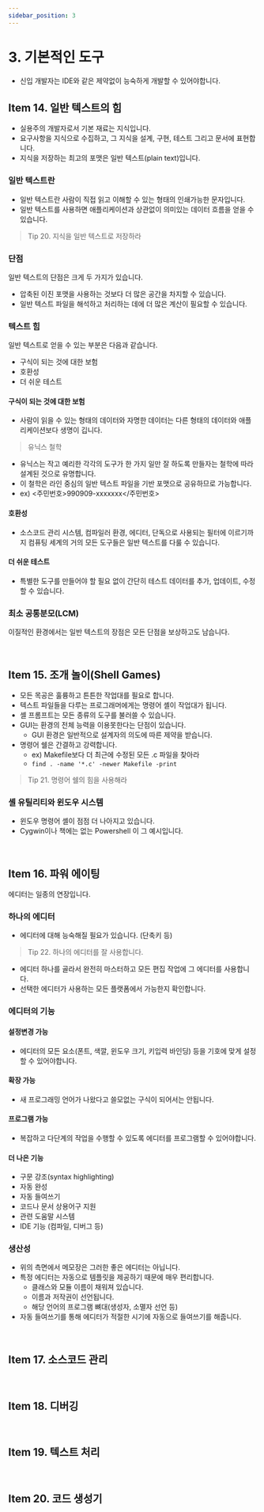 ```yaml
---
sidebar_position: 3
---
```


# 3. 기본적인 도구

- 신입 개발자는 IDE와 같은 제약없이 능숙하게 개발할 수 있어야합니다.

## Item 14. 일반 텍스트의 힘

- 실용주의 개발자로서 기본 재료는 지식입니다.
- 요구사항을 지식으로 수집하고, 그 지식을 설계, 구현, 테스트 그리고 문서에 표현합니다.
- 지식을 저장하는 최고의 포맷은 일반 텍스트(plain text)입니다.

### 일반 텍스트란

- 일반 텍스트란 사람이 직접 읽고 이해할 수 있는 형태의 인쇄가능한 문자입니다.
- 일반 텍스트를 사용하면 애플리케이션과 상관없이 의미있는 데이터 흐름을 얻을 수 있습니다.

> Tip 20. 지식을 일반 텍스트로 저장하라

### 단점

일반 텍스트의 단점은 크게 두 가지가 있습니다.

- 압축된 이진 포맷을 사용하는 것보다 더 많은 공간을 차지할 수 있습니다.
- 일반 텍스트 파일을 해석하고 처리하는 데에 더 많은 계산이 필요할 수 있습니다.

### 텍스트 힘

일반 텍스트로 얻을 수 있는 부분은 다음과 같습니다.

- 구식이 되는 것에 대한 보험
- 호환성
- 더 쉬운 테스트

#### 구식이 되는 것에 대한 보험

- 사람이 읽을 수 있는 형태의 데이터와 자명한 데이터는 다른 형태의 데이터와 애플리케이션보다 생명이 깁니다.

> 유닉스 철학

- 유닉스는 작고 예리한 각각의 도구가 한 가지 일만 잘 하도록 만들자는 철학에 따라 설계된 것으로 유명합니다.
- 이 철학은 라인 중심의 일반 텍스트 파일을 기반 포맷으로 공유하므로 가능합니다.
- ex) <주민번호>990909-xxxxxxx</주민번호>

#### 호환성

- 소스코드 관리 시스템, 컴파일러 환경, 에디터, 단독으로 사용되는 필터에 이르기까지 컴퓨팅 세계의 거의 모든 도구들은 일반 텍스트를 다룰 수 있습니다.

#### 더 쉬운 테스트

- 특별한 도구를 만들어야 할 필요 없이 간단히 테스트 데이터를 추가, 업데이트, 수정할 수 있습니다.

### 최소 공통분모(LCM)

이질적인 환경에서는 일반 텍스트의 장점은 모든 단점을 보상하고도 남습니다.

<br/>

## Item 15. 조개 놀이(Shell Games)

- 모든 목공은 훌륭하고 튼튼한 작업대를 필요로 합니다.
- 텍스트 파일들을 다루는 프로그래머에게는 명령어 셸이 작업대가 됩니다.
- 셸 프롬프트는 모든 종류의 도구를 불러쓸 수 있습니다.
- GUI는 환경의 전체 능력을 이용못한다는 단점이 있습니다.
  - GUI 환경은 일반적으로 설계자의 의도에 따른 제약을 받습니다.
- 명령어 쉘은 간결하고 강력합니다.
  - ex) Makefile보다 더 최근에 수정된 모든 .c 파일을 찾아라
  - `find . -name '*.c' -newer Makefile -print`

> Tip 21. 명령어 쉘의 힘을 사용해라

### 셸 유틸리티와 윈도우 시스템

- 윈도우 명령어 셸이 점점 더 나아지고 있습니다.
- Cygwin이나 책에는 없는 Powershell 이 그 예시입니다.

<br/>

## Item 16. 파워 에이팅

에디터는 일종의 연장입니다.

### 하나의 에디터

- 에디터에 대해 능숙해질 필요가 있습니다. (단축키 등)

> Tip 22. 하나의 에디터를 잘 사용합니다.

- 에디터 하나를 골라서 완전히 마스터하고 모든 편집 작업에 그 에디터를 사용합니다.
- 선택한 에디터가 사용하는 모든 플랫폼에서 가능한지 확인합니다.

### 에디터의 기능

#### 설정변경 가능

- 에디터의 모든 요소(폰트, 색깔, 윈도우 크기, 키입력 바인딩) 등을 기호에 맞게 설정할 수 있어야합니다.

#### 확장 가능

- 새 프로그래밍 언어가 나왔다고 쓸모없는 구식이 되어서는 안됩니다.

#### 프로그램 가능

- 복잡하고 다단계의 작업을 수행할 수 있도록 에디터를 프로그램할 수 있어야합니다.

#### 더 나은 기능

- 구문 강조(syntax highlighting)
- 자동 완성
- 자동 들여쓰기
- 코드나 문서 상용어구 지원
- 관련 도움말 시스템
- IDE 기능 (컴파일, 디버그 등)

### 생산성

- 위의 측면에서 메모장은 그러한 좋은 에디터는 아닙니다.
- 특정 에디터는 자동으로 템플릿을 제공하기 때문에 매우 편리합니다.
  - 클래스와 모듈 이름이 채워져 있습니다.
  - 이름과 저작권이 선언됩니다.
  - 해당 언어의 프로그램 뼈대(생성자, 소멸자 선언 등)
- 자동 들여쓰기를 통해 에디터가 적절한 시기에 자동으로 들여쓰기를 해줍니다.

<br/>

## Item 17. 소스코드 관리

<br/>

## Item 18. 디버깅

<br/>

## Item 19. 텍스트 처리

<br/>

## Item 20. 코드 생성기
